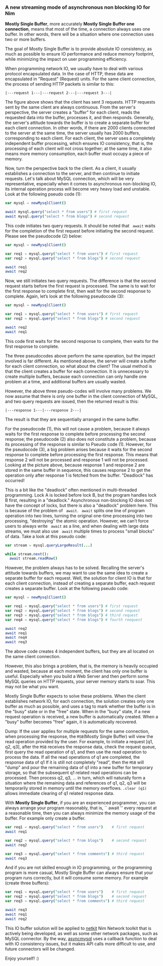 ### A new streaming mode of asynchronous non blocking IO for Nim

**Mostly Single Buffer**, more accurately **Mostly Single Buffer one connection**, means that most of the time, a connection always uses one buffer. In other words, there will be a situation where one connection uses two or more buffers.

The goal of Mostly Single Buffer is to provide absolute IO consistency, as much as possible to ensure IO performance and reduce memory footprint, while minimizing the impact on user programming efficiency.

When programming network IO, we usually have to deal with various protocol encapsulated data. In the case of HTTP, these data are encapsulated in "Request" (Request) units. For the same client connection, the process of sending HTTP packets is similar to this:

    |---request 1---|---request 2---|---request 3---|

The figure above shows that the client has sent 3 requests. HTTP requests sent by the same client are always continuous. From the server's perspective, the server creates a "buffer" for each client, reads the requested data into the buffer, processes it, and then responds. Generally, the server's attitude towards the buffer is to create a separate buffer for each client connection. In other words, if there are 2000 clients connected to the server at the same time, the server usually has 2000 buffers, corresponding to each client. For each client, the server uses a completely independent buffer processing, which ensures IO consistency, that is, the processing of each client will not cross together; at the same time, it also means more memory consumption, each buffer must occupy a piece of memory.

Now, turn the perspective back to the client. As a client, it usually establishes a connection to the server, and then continue to initiate requests. Let's talk about MySQL connection, which will be very representative, especially when it comes to asynchronous non-blocking IO, its internal operation process will become very heavy load and unstable. Look at the following pseudo code (1):

```nim
var mysql = newMysqlClient()

await mysql.query("select * from users") # first request
await mysql.query("select * from blogs") # second request
```

This code initiates two query requests. It should be noted that `` await`` waits for the completion of the first request before initiating the second request. Please see the pseudocode (2) below:

```nim
var mysql = newMysqlClient()

var req1 = mysql.query("select * from users") # first request
var req2 = mysql.query("select * from blogs") # second request

await req1
await req2
```

Now, we still initiates two query requests. The difference is that the second request starts before the first request is processed. The same is to wait for the first response to complete first, then wait for the second response to complete. Again, let’s look at the following pseudocode (3):

```nim
var mysql = newMysqlClient()

var req1 = mysql.query("select * from users") # first request
var req2 = mysql.query("select * from blogs") # second request

await req2
await req1
```

This code first waits for the second response to complete, then waits for the first response to complete.

The three pseudocodes above perform the same operation, but the impact involved is far different. As mentioned above, the server will create a buffer for each client connection, so what about the client? The usual method is that the client creates a buffer for each connection. It is unnecessary to create multiple buffers, because each connection can only handle one problem at a time, and additional buffers are usually wasted.

However, the above three pseudo-codes will involve many problems. We now assume that there is only one buffer in the client connection of MySQL, and two query requests are issued, then the returned result is this:

    |---response 1---|---response 2---|

The result is that they are sequentially arranged in the same buffer.

For the pseudocode (1), this will not cause a problem, because it always waits for the first response to complete before processing the second response; the pseudocode (2) also does not constitute a problem, because its processing of the response is similar to Pseudo code (1). However, for the pseudocode (3), a big problem arises because it waits for the second response to complete before processing the first response. This means that response 2 will not be processed and response 1 will not be processed. Looking at the picture above, because response 1 and response 2 are stored in the same buffer in sequence, this causes response 2 to get the operation only after response 1 is fetched from the buffer. "Deadlock" has occurred!

This is a bit like the "deadlock" often mentioned in multi-threaded programming. Lock A is locked before lock B, but the program handles lock B first, resulting in a "deadlock." Asynchronous non-blocking IO does not have the concept of locks, but there is also a "deadlock" problem here. This is because of the problem of `` await``. ` await`  splits one line of program operation into two lines, turning the original one-time processing into two processing, "destroying" the atomic operation. However, we can’t force users to always write `` await`` as a line, and when dealing with large data streams, we must also use `` await`` multiple times to process "small blocks" of data. Take a look at this pseudo code:

```nim
var stream = mysql.queryLargeResult(...)

while stream.next():
  await stream.readRow()
```

However, the problem always has to be solved. Recalling the server's attitude towards buffers, we may want to use the same idea to create a separate buffer for each request. Well, the solution for client IO is that for each client connection, instead of creating a separate buffer, each request creates a separate buffer. Look at the following pseudo code:

```nim
var mysql = newMysqlClient()

var req1 = mysql.query("select * from users") # first request
var req2 = mysql.query("select * from blogs") # second request
var req3 = mysql.query("select * from blogs") # third request
var req4 = mysql.query("select * from blogs") # fourth reequest

await req2
await req1
await req4
await req3
```

The above code creates 4 independent buffers, but they are all located on the same client connection.

However, this also brings a problem, that is, the memory is heavily occupied and wasted, because at each moment, the client has only one buffer is useful. Especially when you build a Web Server and then perform some MySQL queries on HTTP requests, your server memory starts to soar. This may not be what you want.

Mostly Single Buffer expects to solve these problems. When the client establishes network IO, for each connection, the solution creates only one buffer as much as possible, and uses a tag to mark whether the buffer is in the "busy" state or in the "free" state. When in the "busy" state, if a new request operation is received, a new buffer is automatically created. When a "busy" buffer becomes "free" again, it is automatically recovered.

Dump: If the user applies for multiple requests for the same connection, when processing the response, the `MSB`(Mostly Single Buffer) will view the read operation provided by the user. For example, to initiate a request [q1, q2, q3], after the `MSB` receives the response data, check the request queue, first query the read operation of q1, and then use the read operation to process the data. If all the read operations of q1 are completed, the response data of q1 If it is still not completely "read", then the `MSB` will "dump" and pour the remaining data of q1 into a new buffer for temporary storage, so that the subsequent q1 related read operations can be processed. Then process q2, q3, ... in turn, which will naturally form a situation where the remaining data and references of q1, q2, q3 will be temporarily stored in memory until the memory overflows. `` .clear (q1) `` allows immediate clearing of q1 related response data.

With **Mostly Single Buffer**, if you are an experienced programmer, you can always arrange your program reasonably, that is, `` await '' every request at a reasonable time, then you can always minimize the memory usage of the buffer. For example only create a buffer.

```nim
var req1 = mysql.query("select * from users")    # first request
await req1

var req2 = mysql.query("select * from blogs")    # second request
await req2

var req3 = mysql.query("select * from comments") # third request
await req3
```

And if you are not skilled enough in IO programming, or the programming program is more casual, Mostly Single Buffer can always ensure that your program runs correctly, but it will consume some memory. For example (create three buffers):

```nim
var req1 = mysql.query("select * from users")    # first request
var req2 = mysql.query("select * from blogs")    # second request
var req3 = mysql.query("select * from comments") # third request

await req3
await req1
await req2
```

This IO buffer solution will be applied to [netkit](https://github.com/iocrate/netkit) Nim Network toolkit that is actively being developed, as well as some other network packages, such as MySQL connector. By the way, [asyncmysql](https://github.com/tulayang/asyncmysql) uses a callback function to deal with IO consistency issues, but it makes API calls more difficult to use, and future connectors will be changed.

Enjoy yourself! :)
